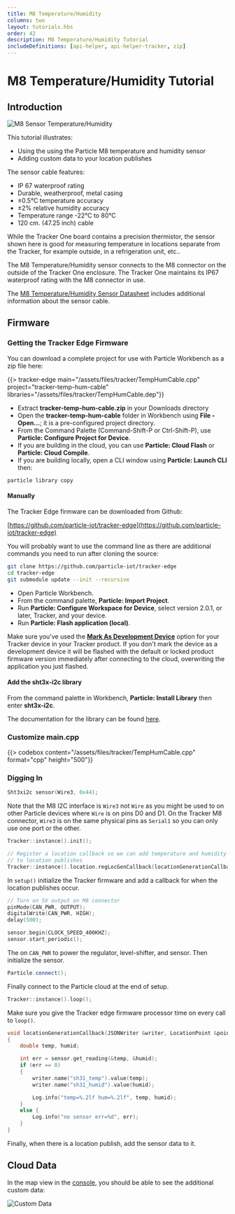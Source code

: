```yaml
---
title: M8 Temperature/Humidity
columns: two
layout: tutorials.hbs
order: 42
description: M8 Temperature/Humidity Tutorial
includeDefinitions: [api-helper, api-helper-tracker, zip]
---
```


# M8 Temperature/Humidity Tutorial

## Introduction

![M8 Sensor Temperature/Humidity](/assets/images/tracker/m8-temp-humidity.png)

This tutorial illustrates:

- Using the using the Particle M8 temperature and humidity sensor
- Adding custom data to your location publishes

The sensor cable features:

- IP 67 waterproof rating
- Durable, weatherproof, metal casing
- ±0.5°C temperature accuracy
- ±2% relative humidity accuracy
- Temperature range -22°C to 80°C
- 120 cm. (47.25 inch) cable

While the Tracker One board contains a precision thermistor, the sensor shown here is good for measuring temperature in locations separate from the Tracker, for example outside, in a refrigeration unit, etc..

The M8 Temperature/Humidity sensor connects to the M8 connector on the outside of the Tracker One enclosure. The Tracker One maintains its IP67 waterproof rating with the M8 connector in use.

The [M8 Temperature/Humidity Sensor Datasheet](/datasheets/asset-tracking/m8-temperature-humidity) includes additional information about the sensor cable.


## Firmware

### Getting the Tracker Edge Firmware


You can download a complete project for use with Particle Workbench as a zip file here:

{{> tracker-edge main="/assets/files/tracker/TempHumCable.cpp" project="tracker-temp-hum-cable" libraries="/assets/files/tracker/TempHumCable.dep"}}

- Extract **tracker-temp-hum-cable.zip** in your Downloads directory 
- Open the **tracker-temp-hum-cable** folder in Workbench using **File - Open...**; it is a pre-configured project directory.
- From the Command Palette (Command-Shift-P or Ctrl-Shift-P), use **Particle: Configure Project for Device**.
- If you are building in the cloud, you can use **Particle: Cloud Flash** or **Particle: Cloud Compile**.
- If you are building locally, open a CLI window using **Particle: Launch CLI** then:

```
particle library copy
```

#### Manually

The Tracker Edge firmware can be downloaded from Github:

[https://github.com/particle-iot/tracker-edge](https://github.com/particle-iot/tracker-edge)

You will probably want to use the command line as there are additional commands you need to run after cloning the source:

```bash
git clone https://github.com/particle-iot/tracker-edge 
cd tracker-edge
git submodule update --init --recursive
```

- Open Particle Workbench.
- From the command palette, **Particle: Import Project**.
- Run **Particle: Configure Workspace for Device**, select version 2.0.1, or later, Tracker, and your device.
- Run **Particle: Flash application (local)**.

Make sure you've used the [**Mark As Development Device**](/tutorials/product-tools/development-devices/) option for your Tracker device in your Tracker product. If you don't mark the device as a development device it will be flashed with the default or locked product firmware version immediately after connecting to the cloud, overwriting the application you just flashed.

#### Add the sht3x-i2c library

From the command palette in Workbench, **Particle: Install Library** then enter **sht3x-i2c**.

The documentation for the library can be found [here](https://github.com/particle-iot/sht3x-i2c).

### Customize main.cpp

{{> codebox content="/assets/files/tracker/TempHumCable.cpp" format="cpp" height="500"}}


### Digging In

```cpp
Sht3xi2c sensor(Wire3, 0x44);
```

Note that the M8 I2C interface is `Wire3` not `Wire` as you might be used to on other Particle devices where `Wire` is on pins D0 and D1. On the Tracker M8 connector, `Wire3` is on the same physical pins as `Serial1` so you can only use one port or the other.


```cpp
Tracker::instance().init();

// Register a location callback so we can add temperature and humidity information
// to location publishes
Tracker::instance().location.regLocGenCallback(locationGenerationCallback);
```

In `setup()` initialize the Tracker firmware and add a callback for when the location publishes occur.

```cpp
// Turn on 5V output on M8 connector
pinMode(CAN_PWR, OUTPUT);
digitalWrite(CAN_PWR, HIGH);
delay(500);

sensor.begin(CLOCK_SPEED_400KHZ);
sensor.start_periodic();
```

The on `CAN_PWR` to power the regulator, level-shifter, and sensor. Then initialize the sensor.

```cpp
Particle.connect();
```

Finally connect to the Particle cloud at the end of setup.

```cpp
Tracker::instance().loop();
```

Make sure you give the Tracker edge firmware processor time on every call to `loop()`.

```cpp
void locationGenerationCallback(JSONWriter &writer, LocationPoint &point, const void *context)
{
    double temp, humid;

    int err = sensor.get_reading(&temp, &humid);
    if (err == 0)
    {
        writer.name("sh31_temp").value(temp);
        writer.name("sh31_humid").value(humid);

        Log.info("temp=%.2lf hum=%.2lf", temp, humid);
    }
    else {
        Log.info("no sensor err=%d", err);
    }
}
```

Finally, when there is a location publish, add the sensor data to it.


## Cloud Data

In the map view in the [console](https://console.particle.io), you should be able to see the additional custom data:

![Custom Data](/assets/images/tracker/m8-temp-humidity-data.png)

